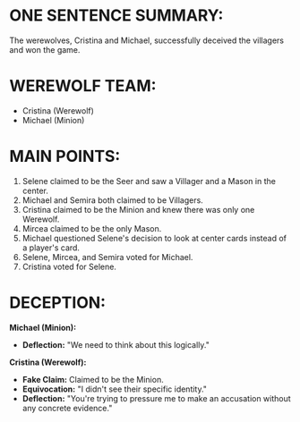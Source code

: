 # ONE SENTENCE SUMMARY:
The werewolves, Cristina and Michael, successfully deceived the villagers and won the game.

# WEREWOLF TEAM:
- Cristina (Werewolf)
- Michael (Minion)

# MAIN POINTS:
1. Selene claimed to be the Seer and saw a Villager and a Mason in the center.
2. Michael and Semira both claimed to be Villagers.
3. Cristina claimed to be the Minion and knew there was only one Werewolf.
4. Mircea claimed to be the only Mason.
5. Michael questioned Selene's decision to look at center cards instead of a player's card.
6. Selene, Mircea, and Semira voted for Michael.
7. Cristina voted for Selene.

# DECEPTION:
**Michael (Minion):**
- **Deflection:** "We need to think about this logically."

**Cristina (Werewolf):**
- **Fake Claim:** Claimed to be the Minion.
- **Equivocation:** "I didn't see their specific identity."
- **Deflection:** "You're trying to pressure me to make an accusation without any concrete evidence."